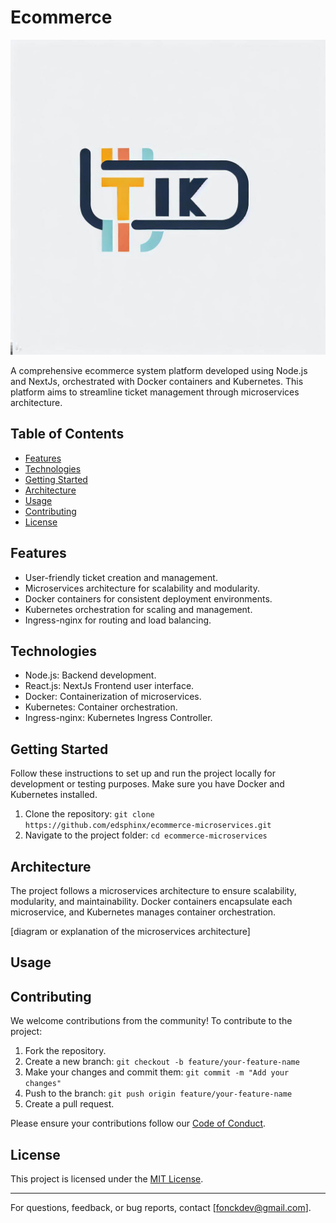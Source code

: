 # Ecommerce

![Project Logo](logo.jpeg)

A comprehensive ecommerce system platform developed using Node.js and NextJs, orchestrated with Docker containers and Kubernetes. This platform aims to streamline ticket management through microservices architecture.

## Table of Contents

- [Features](#features)
- [Technologies](#technologies)
- [Getting Started](#getting-started)
- [Architecture](#architecture)
- [Usage](#usage)
- [Contributing](#contributing)
- [License](#license)

## Features

- User-friendly ticket creation and management.
- Microservices architecture for scalability and modularity.
- Docker containers for consistent deployment environments.
- Kubernetes orchestration for scaling and management.
- Ingress-nginx for routing and load balancing.

## Technologies

- Node.js: Backend development.
- React.js: NextJs Frontend user interface.
- Docker: Containerization of microservices.
- Kubernetes: Container orchestration.
- Ingress-nginx: Kubernetes Ingress Controller.

## Getting Started

Follow these instructions to set up and run the project locally for development or testing purposes. Make sure you have Docker and Kubernetes installed.

1. Clone the repository: `git clone https://github.com/edsphinx/ecommerce-microservices.git`
2. Navigate to the project folder: `cd ecommerce-microservices`
<!-- 3. [Add more setup steps as needed] -->

## Architecture

The project follows a microservices architecture to ensure scalability, modularity, and maintainability. Docker containers encapsulate each microservice, and Kubernetes manages container orchestration.

[diagram or explanation of the microservices architecture]

## Usage

<!-- [examples of how to use the project, such as API endpoints, UI interactions, etc.] -->

## Contributing

We welcome contributions from the community! To contribute to the project:

1. Fork the repository.
2. Create a new branch: `git checkout -b feature/your-feature-name`
3. Make your changes and commit them: `git commit -m "Add your changes"`
4. Push to the branch: `git push origin feature/your-feature-name`
5. Create a pull request.

Please ensure your contributions follow our [Code of Conduct](CODE_OF_CONDUCT.md).

## License

This project is licensed under the [MIT License](LICENSE).

---

For questions, feedback, or bug reports, contact [fonckdev@gmail.com].
